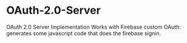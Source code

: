 # OAuth-2.0-Server
OAuth 2.0 Server Implementation
Works with Firebase custom OAuth: generates some javascript code that does the firebase signin.
